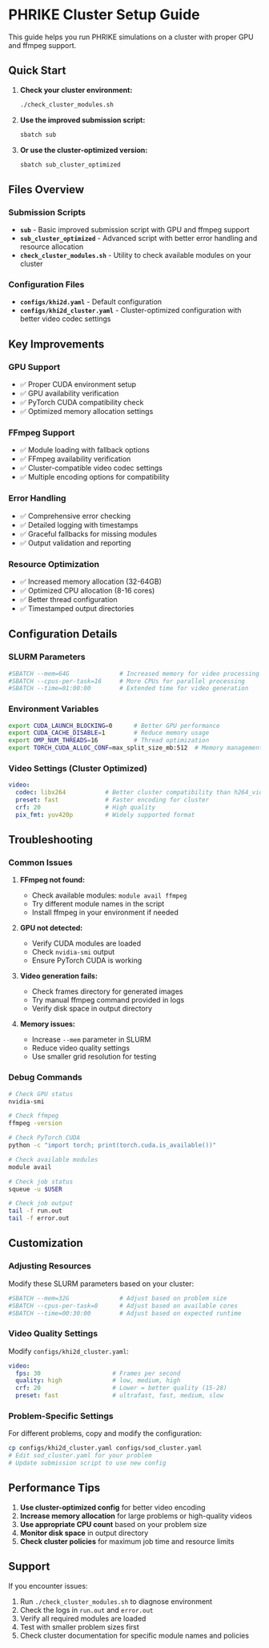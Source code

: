 # PHRIKE Cluster Setup Guide

This guide helps you run PHRIKE simulations on a cluster with proper GPU and ffmpeg support.

## Quick Start

1. **Check your cluster environment:**
   ```bash
   ./check_cluster_modules.sh
   ```

2. **Use the improved submission script:**
   ```bash
   sbatch sub
   ```

3. **Or use the cluster-optimized version:**
   ```bash
   sbatch sub_cluster_optimized
   ```

## Files Overview

### Submission Scripts

- **`sub`** - Basic improved submission script with GPU and ffmpeg support
- **`sub_cluster_optimized`** - Advanced script with better error handling and resource allocation
- **`check_cluster_modules.sh`** - Utility to check available modules on your cluster

### Configuration Files

- **`configs/khi2d.yaml`** - Default configuration
- **`configs/khi2d_cluster.yaml`** - Cluster-optimized configuration with better video codec settings

## Key Improvements

### GPU Support
- ✅ Proper CUDA environment setup
- ✅ GPU availability verification
- ✅ PyTorch CUDA compatibility check
- ✅ Optimized memory allocation settings

### FFmpeg Support
- ✅ Module loading with fallback options
- ✅ FFmpeg availability verification
- ✅ Cluster-compatible video codec settings
- ✅ Multiple encoding options for compatibility

### Error Handling
- ✅ Comprehensive error checking
- ✅ Detailed logging with timestamps
- ✅ Graceful fallbacks for missing modules
- ✅ Output validation and reporting

### Resource Optimization
- ✅ Increased memory allocation (32-64GB)
- ✅ Optimized CPU allocation (8-16 cores)
- ✅ Better thread configuration
- ✅ Timestamped output directories

## Configuration Details

### SLURM Parameters
```bash
#SBATCH --mem=64G              # Increased memory for video processing
#SBATCH --cpus-per-task=16     # More CPUs for parallel processing
#SBATCH --time=01:00:00        # Extended time for video generation
```

### Environment Variables
```bash
export CUDA_LAUNCH_BLOCKING=0      # Better GPU performance
export CUDA_CACHE_DISABLE=1        # Reduce memory usage
export OMP_NUM_THREADS=16          # Thread optimization
export TORCH_CUDA_ALLOC_CONF=max_split_size_mb:512  # Memory management
```

### Video Settings (Cluster Optimized)
```yaml
video:
  codec: libx264           # Better cluster compatibility than h264_videotoolbox
  preset: fast             # Faster encoding for cluster
  crf: 20                  # High quality
  pix_fmt: yuv420p         # Widely supported format
```

## Troubleshooting

### Common Issues

1. **FFmpeg not found:**
   - Check available modules: `module avail ffmpeg`
   - Try different module names in the script
   - Install ffmpeg in your environment if needed

2. **GPU not detected:**
   - Verify CUDA modules are loaded
   - Check `nvidia-smi` output
   - Ensure PyTorch CUDA is working

3. **Video generation fails:**
   - Check frames directory for generated images
   - Try manual ffmpeg command provided in logs
   - Verify disk space in output directory

4. **Memory issues:**
   - Increase `--mem` parameter in SLURM
   - Reduce video quality settings
   - Use smaller grid resolution for testing

### Debug Commands

```bash
# Check GPU status
nvidia-smi

# Check ffmpeg
ffmpeg -version

# Check PyTorch CUDA
python -c "import torch; print(torch.cuda.is_available())"

# Check available modules
module avail

# Check job status
squeue -u $USER

# Check job output
tail -f run.out
tail -f error.out
```

## Customization

### Adjusting Resources
Modify these SLURM parameters based on your cluster:

```bash
#SBATCH --mem=32G              # Adjust based on problem size
#SBATCH --cpus-per-task=8      # Adjust based on available cores
#SBATCH --time=00:30:00        # Adjust based on expected runtime
```

### Video Quality Settings
Modify `configs/khi2d_cluster.yaml`:

```yaml
video:
  fps: 30                    # Frames per second
  quality: high              # low, medium, high
  crf: 20                    # Lower = better quality (15-28)
  preset: fast               # ultrafast, fast, medium, slow
```

### Problem-Specific Settings
For different problems, copy and modify the configuration:

```bash
cp configs/khi2d_cluster.yaml configs/sod_cluster.yaml
# Edit sod_cluster.yaml for your problem
# Update submission script to use new config
```

## Performance Tips

1. **Use cluster-optimized config** for better video encoding
2. **Increase memory allocation** for large problems or high-quality videos
3. **Use appropriate CPU count** based on your problem size
4. **Monitor disk space** in output directory
5. **Check cluster policies** for maximum job time and resource limits

## Support

If you encounter issues:

1. Run `./check_cluster_modules.sh` to diagnose environment
2. Check the logs in `run.out` and `error.out`
3. Verify all required modules are loaded
4. Test with smaller problem sizes first
5. Check cluster documentation for specific module names and policies
